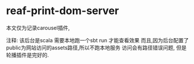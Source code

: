 # reaf-print-dom-server

本文仅为记录carousel插件,

注释: 该后台是scala 需要本地跑一个sbt run 才能查看效果
      而且,因为后台配置了public为网站访问的assets路径,所以不跑本地服务 访问会有路径错误问题,
      但是轮播插件是完好的.
